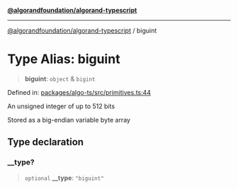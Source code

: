 [**@algorandfoundation/algorand-typescript**](../README.md)

***

[@algorandfoundation/algorand-typescript](../README.md) / biguint

# Type Alias: biguint

> **biguint**: `object` & `bigint`

Defined in: [packages/algo-ts/src/primitives.ts:44](https://github.com/algorandfoundation/puya-ts/blob/89ee9cf9a58d93e3ffbb727cfadf537835799a71/packages/algo-ts/src/primitives.ts#L44)

An unsigned integer of up to 512 bits

Stored as a big-endian variable byte array

## Type declaration

### \_\_type?

> `optional` **\_\_type**: `"biguint"`
